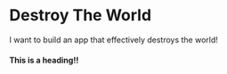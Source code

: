 # Destroy The World
I want to build an app that effectively destroys the world!

#### This is a heading!!
